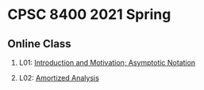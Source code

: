 # CPSC 8400 2021 Spring

## Online Class

1. L01: [Introduction and Motivation; Asymptotic Notation](https://clemson.zoom.us/rec/play/a4T7fZmBB3g8f88L7WkVJSAGDpah4dSOWqr5PsA0urzZgX_8iYMlLSfrC3dPDbM-u__Gd2h9xebYXTWk.oeNnTssG-nnPCCey?continueMode=true&_x_zm_rtaid=XYIPlTCGT0Kop-bPNwWzow.1610689835356.e36064cd9fdcc10b33237fe854853b3a&_x_zm_rhtaid=189)

1. L02: [Amortized Analysis](https://clemson.zoom.us/rec/play/-Rn6So_lPg1FexpQ-BI1iP7vgFWd8UH8LsarS8YQ-EAOo6mlmPFidZGYdjon7cWuVnpFgXROe_mlLEmG.WnqeMxpSNij_9FQO?continueMode=true&_x_zm_rtaid=XYIPlTCGT0Kop-bPNwWzow.1610689835356.e36064cd9fdcc10b33237fe854853b3a&_x_zm_rhtaid=189)


